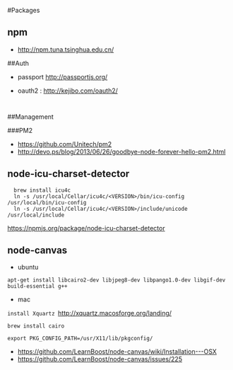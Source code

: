 #Packages

## npm

* <http://npm.tuna.tsinghua.edu.cn/>


##Auth

* passport <http://passportjs.org/>

* oauth2 : <http://kejibo.com/oauth2/>



```


```




##Management

###PM2

* <https://github.com/Unitech/pm2>
* <http://devo.ps/blog/2013/06/26/goodbye-node-forever-hello-pm2.html>

## node-icu-charset-detector

```
  brew install icu4c
  ln -s /usr/local/Cellar/icu4c/<VERSION>/bin/icu-config /usr/local/bin/icu-config
  ln -s /usr/local/Cellar/icu4c/<VERSION>/include/unicode /usr/local/include

```
<https://npmjs.org/package/node-icu-charset-detector>


## node-canvas

* ubuntu

`apt-get install libcairo2-dev libjpeg8-dev libpango1.0-dev libgif-dev build-essential g++`

* mac



`install Xquartz `<http://xquartz.macosforge.org/landing/>

`brew install cairo`

`export PKG_CONFIG_PATH=/usr/X11/lib/pkgconfig/`

* <https://github.com/LearnBoost/node-canvas/wiki/Installation---OSX>
* <https://github.com/LearnBoost/node-canvas/issues/225>
